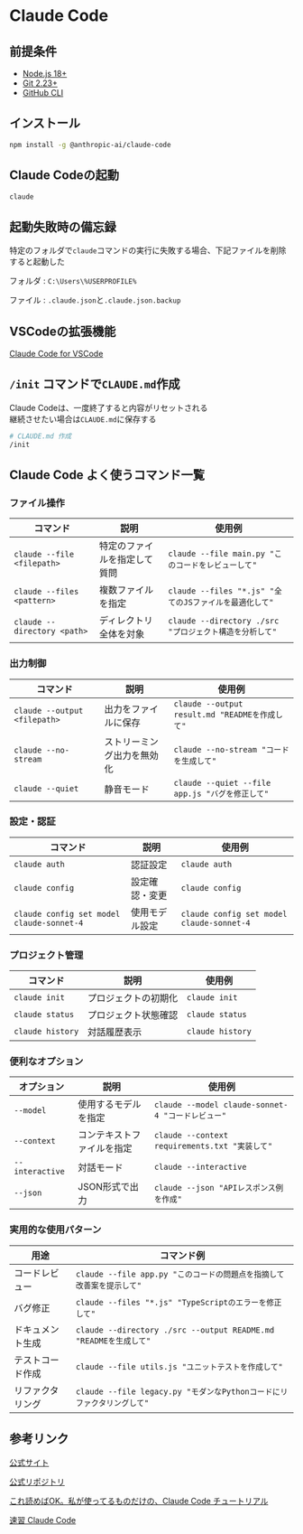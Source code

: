 # Claude Code

## 前提条件

- [Node.js 18+](https://github.com/room202/react?tab=readme-ov-file#volta-%E3%82%92%E3%82%A4%E3%83%B3%E3%82%B9%E3%83%88%E3%83%BC%E3%83%AB)
- [Git 2.23+](https://git-scm.com/)
- [GitHub CLI](https://github.com/cli/cli)

## インストール

```bash
npm install -g @anthropic-ai/claude-code
```

## Claude Codeの起動

```bash
claude
```

## 起動失敗時の備忘録

特定のフォルダで`claude`コマンドの実行に失敗する場合、下記ファイルを削除すると起動した

フォルダ : `C:\Users\%USERPROFILE%`

ファイル : `.claude.json`と`.claude.json.backup`

## VSCodeの拡張機能

[Claude Code for VSCode](https://marketplace.visualstudio.com/items?itemName=anthropic.claude-code)

## `/init` コマンドで`CLAUDE.md`作成

Claude Codeは、一度終了すると内容がリセットされる  
継続させたい場合は`CLAUDE.md`に保存する

```bash
# CLAUDE.md 作成
/init
```

## Claude Code よく使うコマンド一覧

### ファイル操作

| コマンド | 説明 | 使用例 |
|---------|------|--------|
| `claude --file <filepath>` | 特定のファイルを指定して質問 | `claude --file main.py "このコードをレビューして"` |
| `claude --files <pattern>` | 複数ファイルを指定 | `claude --files "*.js" "全てのJSファイルを最適化して"` |
| `claude --directory <path>` | ディレクトリ全体を対象 | `claude --directory ./src "プロジェクト構造を分析して"` |

### 出力制御

| コマンド | 説明 | 使用例 |
|---------|------|--------|
| `claude --output <filepath>` | 出力をファイルに保存 | `claude --output result.md "READMEを作成して"` |
| `claude --no-stream` | ストリーミング出力を無効化 | `claude --no-stream "コードを生成して"` |
| `claude --quiet` | 静音モード | `claude --quiet --file app.js "バグを修正して"` |

### 設定・認証

| コマンド | 説明 | 使用例 |
|---------|------|--------|
| `claude auth` | 認証設定 | `claude auth` |
| `claude config` | 設定確認・変更 | `claude config` |
| `claude config set model claude-sonnet-4` | 使用モデル設定 | `claude config set model claude-sonnet-4` |

### プロジェクト管理

| コマンド | 説明 | 使用例 |
|---------|------|--------|
| `claude init` | プロジェクトの初期化 | `claude init` |
| `claude status` | プロジェクト状態確認 | `claude status` |
| `claude history` | 対話履歴表示 | `claude history` |

### 便利なオプション

| オプション | 説明 | 使用例 |
|-----------|------|--------|
| `--model` | 使用するモデルを指定 | `claude --model claude-sonnet-4 "コードレビュー"` |
| `--context` | コンテキストファイルを指定 | `claude --context requirements.txt "実装して"` |
| `--interactive` | 対話モード | `claude --interactive` |
| `--json` | JSON形式で出力 | `claude --json "APIレスポンス例を作成"` |

### 実用的な使用パターン

| 用途 | コマンド例 |
|------|-----------|
| コードレビュー | `claude --file app.py "このコードの問題点を指摘して改善案を提示して"` |
| バグ修正 | `claude --files "*.js" "TypeScriptのエラーを修正して"` |
| ドキュメント生成 | `claude --directory ./src --output README.md "READMEを生成して"` |
| テストコード作成 | `claude --file utils.js "ユニットテストを作成して"` |
| リファクタリング | `claude --file legacy.py "モダンなPythonコードにリファクタリングして"` |

## 参考リンク

[公式サイト](https://docs.anthropic.com/ja/docs/claude-code/overview)

[公式リポジトリ](https://github.com/anthropics/claude-code)

[これ読めばOK。私が使ってるものだけの、Claude Code チュートリアル](https://zenn.dev/pepabo/articles/898cdc4839acb8)

[速習 Claude Code](https://zenn.dev/mizchi/articles/claude-code-cheatsheet)

